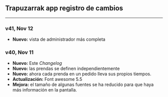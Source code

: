 ## Trapuzarrak app registro de cambios
***

### v41, Nov 12
  * **Nuevo:** vista de administrador más completa

### v40, Nov 11
  * **Nuevo:** Este *Changelog*
  * **Nuevo:** las prendas se definen independientemente
  * **Nuevo:** ahora cada prenda en un pedido lleva sus propios tiempos.
  * **Actualización:** Font awesome 5.5
  * **Mejora:** el tamaño de algunas fuentes se ha reducido para que haya más
    información en la pantalla.
